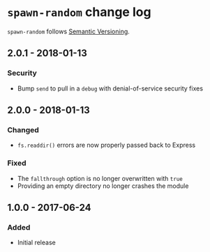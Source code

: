 # `spawn-random` change log

`spawn-random` follows [Semantic Versioning][1].

## 2.0.1 - 2018-01-13

### Security

* Bump `send` to pull in a `debug` with denial-of-service security fixes

## 2.0.0 - 2018-01-13

### Changed

* `fs.readdir()` errors are now properly passed back to Express

### Fixed

* The `fallthrough` option is no longer overwritten with `true`
* Providing an empty directory no longer crashes the module

## 1.0.0 - 2017-06-24

### Added

* Initial release

 [1]: http://semver.org/
